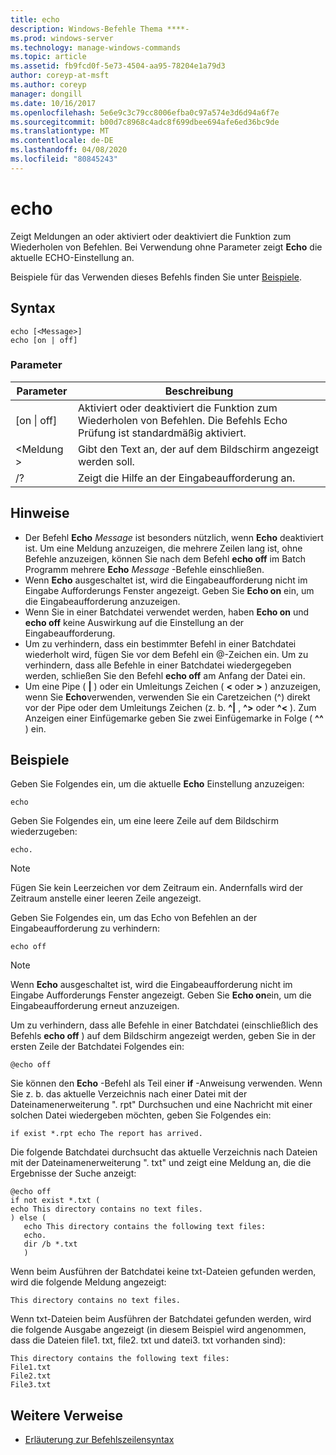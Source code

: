 ```yaml
---
title: echo
description: Windows-Befehle Thema ****-
ms.prod: windows-server
ms.technology: manage-windows-commands
ms.topic: article
ms.assetid: fb9fcd0f-5e73-4504-aa95-78204e1a79d3
author: coreyp-at-msft
ms.author: coreyp
manager: dongill
ms.date: 10/16/2017
ms.openlocfilehash: 5e6e9c3c79cc8006efba0c97a574e3d6d94a6f7e
ms.sourcegitcommit: b00d7c8968c4adc8f699dbee694afe6ed36bc9de
ms.translationtype: MT
ms.contentlocale: de-DE
ms.lasthandoff: 04/08/2020
ms.locfileid: "80845243"
---
```

# <a name="echo"></a>echo



Zeigt Meldungen an oder aktiviert oder deaktiviert die Funktion zum Wiederholen von Befehlen. Bei Verwendung ohne Parameter zeigt **Echo** die aktuelle ECHO-Einstellung an.

Beispiele für das Verwenden dieses Befehls finden Sie unter [Beispiele](#examples).

## <a name="syntax"></a>Syntax

```
echo [<Message>]
echo [on | off]
```

### <a name="parameters"></a>Parameter

|Parameter|Beschreibung|
|---------|-----------|
|[on \| off]|Aktiviert oder deaktiviert die Funktion zum Wiederholen von Befehlen. Die Befehls Echo Prüfung ist standardmäßig aktiviert.|
|\<Meldung >|Gibt den Text an, der auf dem Bildschirm angezeigt werden soll.|
|/?|Zeigt die Hilfe an der Eingabeaufforderung an.|

## <a name="remarks"></a>Hinweise

-   Der Befehl **Echo** *Message* ist besonders nützlich, wenn **Echo** deaktiviert ist. Um eine Meldung anzuzeigen, die mehrere Zeilen lang ist, ohne Befehle anzuzeigen, können Sie nach dem Befehl **echo off** im Batch Programm mehrere **Echo** *Message* -Befehle einschließen.
-   Wenn **Echo** ausgeschaltet ist, wird die Eingabeaufforderung nicht im Eingabe Aufforderungs Fenster angezeigt. Geben Sie **Echo on** ein, um die Eingabeaufforderung anzuzeigen.
-   Wenn Sie in einer Batchdatei verwendet werden, haben **Echo on** und **echo off** keine Auswirkung auf die Einstellung an der Eingabeaufforderung.
-   Um zu verhindern, dass ein bestimmter Befehl in einer Batchdatei wiederholt wird, fügen Sie vor dem Befehl ein @-Zeichen ein. Um zu verhindern, dass alle Befehle in einer Batchdatei wiedergegeben werden, schließen Sie den Befehl **echo off** am Anfang der Datei ein.
-   Um eine Pipe ( **|** ) oder ein Umleitungs Zeichen ( **<** oder **>** ) anzuzeigen, wenn Sie **Echo**verwenden, verwenden Sie ein Caretzeichen (^) direkt vor der Pipe oder dem Umleitungs Zeichen (z. b. **^|** , **^>** oder **^<** ). Zum Anzeigen einer Einfügemarke geben Sie zwei Einfügemarke in Folge ( **^^** ) ein.

## <a name="examples"></a>Beispiele

Geben Sie Folgendes ein, um die aktuelle **Echo** Einstellung anzuzeigen:

```
echo
```

Geben Sie Folgendes ein, um eine leere Zeile auf dem Bildschirm wiederzugeben:

```
echo.
```

> [!NOTE]
> Fügen Sie kein Leerzeichen vor dem Zeitraum ein. Andernfalls wird der Zeitraum anstelle einer leeren Zeile angezeigt.

Geben Sie Folgendes ein, um das Echo von Befehlen an der Eingabeaufforderung zu verhindern:

```
echo off 
```

> [!NOTE]
> Wenn **Echo** ausgeschaltet ist, wird die Eingabeaufforderung nicht im Eingabe Aufforderungs Fenster angezeigt. Geben Sie **Echo on**ein, um die Eingabeaufforderung erneut anzuzeigen.

Um zu verhindern, dass alle Befehle in einer Batchdatei (einschließlich des Befehls **echo off** ) auf dem Bildschirm angezeigt werden, geben Sie in der ersten Zeile der Batchdatei Folgendes ein:

```
@echo off
```

Sie können den **Echo** -Befehl als Teil einer **if** -Anweisung verwenden. Wenn Sie z. b. das aktuelle Verzeichnis nach einer Datei mit der Dateinamenerweiterung ". rpt" Durchsuchen und eine Nachricht mit einer solchen Datei wiedergeben möchten, geben Sie Folgendes ein:

```
if exist *.rpt echo The report has arrived.
```

Die folgende Batchdatei durchsucht das aktuelle Verzeichnis nach Dateien mit der Dateinamenerweiterung ". txt" und zeigt eine Meldung an, die die Ergebnisse der Suche anzeigt:

```
@echo off
if not exist *.txt (
echo This directory contains no text files.
) else (
   echo This directory contains the following text files:
   echo.
   dir /b *.txt
   )
```

Wenn beim Ausführen der Batchdatei keine txt-Dateien gefunden werden, wird die folgende Meldung angezeigt:

```
This directory contains no text files.
```

Wenn txt-Dateien beim Ausführen der Batchdatei gefunden werden, wird die folgende Ausgabe angezeigt (in diesem Beispiel wird angenommen, dass die Dateien file1. txt, file2. txt und datei3. txt vorhanden sind):

```
This directory contains the following text files:
File1.txt
File2.txt
File3.txt
```

## <a name="additional-references"></a>Weitere Verweise

- [Erläuterung zur Befehlszeilensyntax](command-line-syntax-key.md)

